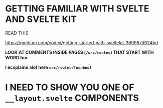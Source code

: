 # GETTING FAMILIAR WITH SVELTE AND SVELTE KIT

READ THIS

<https://medium.com/codex/getting-started-with-sveltekit-369987d924bd>

**LOOK AT COMMENTS INSIDE PAGES (`/src/routes`) THAT START WITH WORD foo**

**I ecxplaine alot here `src/routes/fooabout`**

# I NEED TO SHOW YOU ONE OF `__layout.svelte` COMPONENTS


